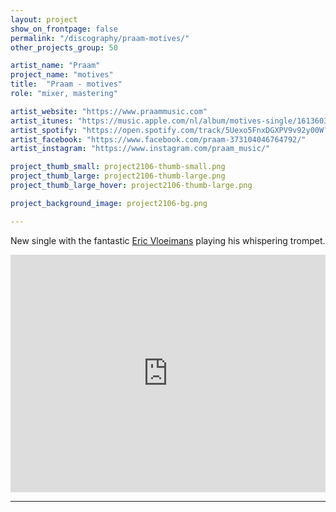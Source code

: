 ```yaml
---
layout: project
show_on_frontpage: false
permalink: "/discography/praam-motives/"
other_projects_group: 50

artist_name: "Praam"
project_name: "motives"
title:  "Praam - motives"
role: "mixer, mastering"

artist_website: "https://www.praammusic.com"
artist_itunes: "https://music.apple.com/nl/album/motives-single/1613603478?l=en"
artist_spotify: "https://open.spotify.com/track/5Uexo5FnxDGXPV9v92y00W?si=71c9b97d0df24144"
artist_facebook: "https://www.facebook.com/praam-373104046764792/"
artist_instagram: "https://www.instagram.com/praam_music/"

project_thumb_small: project2106-thumb-small.png
project_thumb_large: project2106-thumb-large.png
project_thumb_large_hover: project2106-thumb-large.png

project_background_image: project2106-bg.png

---
```


New single with the fantastic [Eric Vloeimans](https://www.ericvloeimans.nl) playing his whispering trompet.

<iframe src="https://open.spotify.com/embed/track/5Uexo5FnxDGXPV9v92y00W" width="100%" height="380" frameborder="0" allowtransparency="true" allow="encrypted-media"></iframe>


---